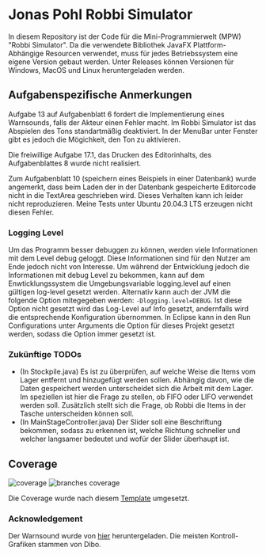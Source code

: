 # Jonas Pohl Robbi Simulator

In diesem Repository ist der Code für die Mini-Programmierwelt (MPW) "Robbi Simulator".
Da die verwendete Bibliothek JavaFX Plattform-Abhängige Resourcen verwendet, muss für jedes Betriebssystem eine eigene Version gebaut werden. Unter Releases können Versionen für Windows, MacOS und Linux heruntergeladen werden.


## Aufgabenspezifische Anmerkungen

Aufgabe 13 auf Aufgabenblatt 6 fordert die Implementierung eines Warnsounds, falls der Akteur einen Fehler macht. Im Robbi Simulator ist das Abspielen des Tons standartmäßig deaktiviert. In der MenuBar unter Fenster gibt es jedoch die Mögichkeit, den Ton zu aktivieren.

Die freiwillige Aufgabe 17.1, das Drucken des Editorinhalts, des Aufgabenblattes 8 wurde nicht realisiert.

Zum Aufgabenblatt 10 (speichern eines Beispiels in einer Datenbank) wurde angemerkt, dass beim Laden der in der Datenbank gespeicherte Editorcode nicht in die TextArea geschrieben wird. Dieses Verhalten kann ich leider nicht reproduzieren. Meine Tests unter Ubuntu 20.04.3 LTS erzeugen nicht diesen Fehler.

### Logging Level

Um das Programm besser debuggen zu können, werden viele Informationen mit dem Level debug geloggt. Diese Informationen sind für den Nutzer am Ende jedoch nicht von Interesse. Um während der Entwicklung jedoch die Informationen mit debug Level zu bekommen, kann auf dem Enwticklungssystem die Umgebungsvariable logging.level auf einen gültigen log-level gesetzt werden. Alternativ kann auch der JVM die folgende Option mitegegeben werden: ``-Dlogging.level=DEBUG``. Ist diese Option nicht gesetzt wird das Log-Level auf Info gesetzt, andernfalls wird die entsprechende Konfiguration übernommen. In Eclipse kann in den Run Configurations unter Arguments die Option für dieses Projekt gesetzt werden, sodass die Option immer gesetzt ist.

### Zukünftige TODOs

- (In Stockpile.java) Es ist zu überprüfen, auf welche Weise die Items vom Lager entfernt und hinzugefügt werden sollen. Abhängig davon, wie die Daten gespeichert werden unterscheidet sich die Arbeit mit dem Lager. Im speziellen ist hier die Frage zu stellen, ob FIFO oder LIFO verwendet werden soll. Zusätzlich stellt sich die Frage, ob Robbi die Items in der Tasche unterscheiden können soll.
- (In MainStageController.java) Der Slider soll eine Beschriftung bekommen, sodass zu erkennen ist, welche Richtung schneller und welcher langsamer bedeutet und wofür der Slider überhaupt ist.

## Coverage
![coverage](../badges/jacoco.svg)
![branches coverage](../badges/branches.svg)

Die Coverage wurde nach diesem [Template](https://github.com/cicirello/examples-jacoco-badge-generator) umgesetzt.

### Acknowledgement

Der Warnsound wurde von [hier](https://freesound.org/s/507906/) heruntergeladen.
Die meisten Kontroll-Grafiken stammen von Dibo.